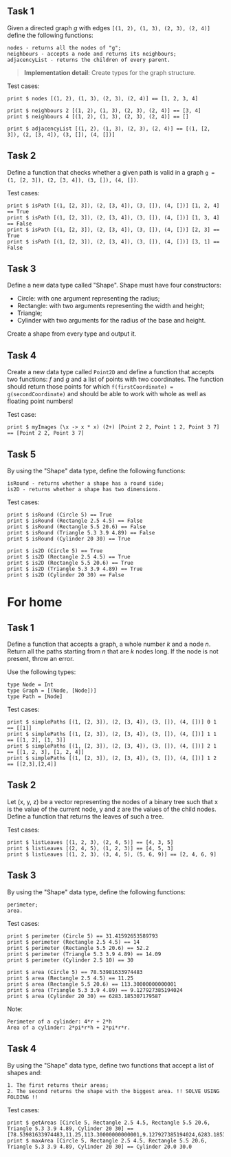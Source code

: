 ## Task 1

Given a directed graph *g* with edges `[(1, 2), (1, 3), (2, 3), (2, 4)]` define the following functions:

    nodes - returns all the nodes of "g";
    neighbours - accepts a node and returns its neighbours;
    adjacencyList - returns the children of every parent.

> **Implementation detail**: Create types for the graph structure.

Test cases:

    print $ nodes [(1, 2), (1, 3), (2, 3), (2, 4)] == [1, 2, 3, 4]

    print $ neighbours 2 [(1, 2), (1, 3), (2, 3), (2, 4)] == [3, 4]
    print $ neighbours 4 [(1, 2), (1, 3), (2, 3), (2, 4)] == []
    
    print $ adjacencyList [(1, 2), (1, 3), (2, 3), (2, 4)] == [(1, [2, 3]), (2, [3, 4]), (3, []), (4, [])]

## Task 2

Define a function that checks whether a given path is valid in a graph `g = (1, [2, 3]), (2, [3, 4]), (3, []), (4, [])`.

Test cases:

    print $ isPath [(1, [2, 3]), (2, [3, 4]), (3, []), (4, [])] [1, 2, 4] == True
    print $ isPath [(1, [2, 3]), (2, [3, 4]), (3, []), (4, [])] [1, 3, 4] == False
    print $ isPath [(1, [2, 3]), (2, [3, 4]), (3, []), (4, [])] [2, 3] == True
    print $ isPath [(1, [2, 3]), (2, [3, 4]), (3, []), (4, [])] [3, 1] == False

## Task 3

Define a new data type called "Shape". Shape must have four constructors:

- Circle: with one argument representing the radius;
- Rectangle: with two arguments representing the width and height;
- Triangle;
- Cylinder with two arguments for the radius of the base and height.

Create a shape from every type and output it.

## Task 4

Create a new data type called `Point2D` and define a function that accepts two functions: *f* and *g* and a list of points with two coordinates. The function should return those points for which `f(firstCoordinate) = g(secondCoordinate)` and should be able to work with whole as well as floating point numbers!

Test case:

    print $ myImages (\x -> x * x) (2+) [Point 2 2, Point 1 2, Point 3 7] == [Point 2 2, Point 3 7]

## Task 5

By using the "Shape" data type, define the following functions:

    isRound - returns whether a shape has a round side;
    is2D - returns whether a shape has two dimensions.

Test cases:

    print $ isRound (Circle 5) == True
    print $ isRound (Rectangle 2.5 4.5) == False
    print $ isRound (Rectangle 5.5 20.6) == False
    print $ isRound (Triangle 5.3 3.9 4.89) == False
    print $ isRound (Cylinder 20 30) == True

    print $ is2D (Circle 5) == True
    print $ is2D (Rectangle 2.5 4.5) == True
    print $ is2D (Rectangle 5.5 20.6) == True
    print $ is2D (Triangle 5.3 3.9 4.89) == True
    print $ is2D (Cylinder 20 30) == False

# For home

## Task 1

Define a function that accepts a graph, a whole number *k* and a node *n*. Return all the paths starting from *n* that are *k* nodes long. If the node is not present, throw an error.

Use the following types:

    type Node = Int
    type Graph = [(Node, [Node])]
    type Path = [Node]

Test cases:

    print $ simplePaths [(1, [2, 3]), (2, [3, 4]), (3, []), (4, [])] 0 1 == [[1]]
    print $ simplePaths [(1, [2, 3]), (2, [3, 4]), (3, []), (4, [])] 1 1 == [[1, 2], [1, 3]]
    print $ simplePaths [(1, [2, 3]), (2, [3, 4]), (3, []), (4, [])] 2 1 == [[1, 2, 3], [1, 2, 4]]
    print $ simplePaths [(1, [2, 3]), (2, [3, 4]), (3, []), (4, [])] 1 2 == [[2,3],[2,4]]

## Task 2

Let (x, y, z) be a vector representing the nodes of a binary tree such that x is the value of the current node, y and z are the values of the child nodes. Define a function that returns the leaves of such a tree.

Test cases:

    print $ listLeaves [(1, 2, 3), (2, 4, 5)] == [4, 3, 5]
    print $ listLeaves [(2, 4, 5), (1, 2, 3)] == [4, 5, 3]
    print $ listLeaves [(1, 2, 3), (3, 4, 5), (5, 6, 9)] == [2, 4, 6, 9]

## Task 3

By using the "Shape" data type, define the following functions:

    perimeter;
    area.

Test cases:

    print $ perimeter (Circle 5) == 31.41592653589793
    print $ perimeter (Rectangle 2.5 4.5) == 14
    print $ perimeter (Rectangle 5.5 20.6) == 52.2
    print $ perimeter (Triangle 5.3 3.9 4.89) == 14.09
    print $ perimeter (Cylinder 2.5 10) == 30
   
    print $ area (Circle 5) == 78.53981633974483
    print $ area (Rectangle 2.5 4.5) == 11.25
    print $ area (Rectangle 5.5 20.6) == 113.30000000000001
    print $ area (Triangle 5.3 3.9 4.89) == 9.127927385194024
    print $ area (Cylinder 20 30) == 6283.185307179587

Note:

    Perimeter of a cylinder: 4*r + 2*h
    Area of a cylinder: 2*pi*r*h + 2*pi*r*r.

## Task 4

By using the "Shape" data type, define two functions that accept a list of shapes and:

    1. The first returns their areas;
    2. The second returns the shape with the biggest area. !! SOLVE USING FOLDING !!

Test cases:

    print $ getAreas [Circle 5, Rectangle 2.5 4.5, Rectangle 5.5 20.6, Triangle 5.3 3.9 4.89, Cylinder 20 30] == [78.53981633974483,11.25,113.30000000000001,9.127927385194024,6283.185307179587]
    print $ maxArea [Circle 5, Rectangle 2.5 4.5, Rectangle 5.5 20.6, Triangle 5.3 3.9 4.89, Cylinder 20 30] == Cylinder 20.0 30.0
